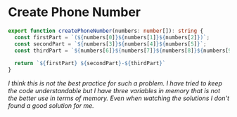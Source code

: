 # Create Phone Number
```typescript
export function createPhoneNumber(numbers: number[]): string {
  const firstPart = `(${numbers[0]}${numbers[1]}${numbers[2]})`;
  const secondPart = `${numbers[3]}${numbers[4]}${numbers[5]}`;
  const thirdPart = `${numbers[6]}${numbers[7]}${numbers[8]}${numbers[9]}`
  
  return `${firstPart} ${secondPart}-${thirdPart}`
}
```

_I think this is not the best practice for such a problem. I have tried to keep the code understandable but I have three variables in memory that is not the better use in terms of memory. Even when watching the solutions I don't found a good solution for me._